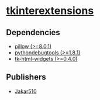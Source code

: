 # [tkinterextensions](https://pypi.org/project/tkinterextensions)

## Dependencies
- [pillow (>=8.0.1)](packages/p/pillow.md)
- [pythondebugtools (>=1.8.1)](packages/p/pythondebugtools.md)
- [tk-html-widgets (>=0.4.0)](packages/t/tk-html-widgets.md)



## Publishers
- [Jakar510](https://pypi.org/user/Jakar510)

